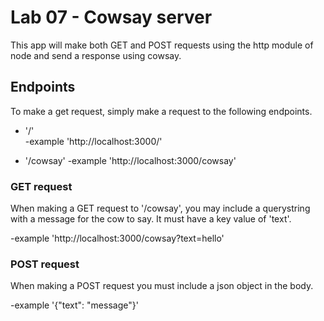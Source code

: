 # Lab 07 - Cowsay server

This app will make both GET and POST requests using the http module of node and send a
response using cowsay.

## Endpoints
To make a get request, simply make a request to the following endpoints.

* '/'    
  -example  'http://localhost:3000/'

* '/cowsay'
  -example  'http://localhost:3000/cowsay'

### GET request

When making a GET request to '/cowsay', you may include a querystring with a message for the cow to say. It must have a key value of 'text'.

  -example  'http://localhost:3000/cowsay?text=hello'

### POST request

When making a POST request you must include a json object in the body.

  -example '{"text": "message"}'
